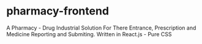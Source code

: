 # pharmacy-frontend
A Pharmacy - Drug Industrial Solution For There Entrance, Prescription and Medicine Reporting and Submiting.
Written in React.js - Pure CSS 
